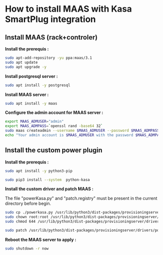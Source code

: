 How to install MAAS with Kasa SmartPlug integration
===================================================

Install MAAS (rack+controler)
---------------------
**Install the prerequis :**
```bash
sudo apt-add-repository -yu ppa:maas/3.1
sudo apt update
sudo apt upgrade -y
```

**Install postgresql server :**
```bash
sudo apt install -y postgresql
```

**Install MAAS server :**
```bash
sudo apt install -y maas
```

**Configure the admin account for MAAS server :**
```bash
export MAAS_ADMUSER="admin"
export MAAS_ADMPASS=`openssl rand -base64 32`
sudo maas createadmin --username $MAAS_ADMUSER --password $MAAS_ADMPASS --email "admin@exemple.com"
echo "Your admin account is $MAAS_ADMUSER with the password $MAAS_ADMPASS, don't lose it"
```

Install the custom power plugin
---------------------
**Install the prerequis :**
```bash
sudo apt install -y python3-pip
```
```bash
sudo pip3 install --system  python-kasa
```

**Install the custom driver and patch MAAS :**

The file "powerKasa.py" and "patch.registry" must be present in the current directory before begin.
```bash
sudo cp ./powerkasa.py /usr/lib/python3/dist-packages/provisioningserver/drivers/power/
sudo chown root:root /usr/lib/python3/dist-packages/provisioningserver/drivers/power/powerkasa.py
sudo chmod 644 /usr/lib/python3/dist-packages/provisioningserver/drivers/power/powerkasa.py
```
```bash
sudo patch /usr/lib/python3/dist-packages/provisioningserver/drivers/power/registry.py < patch.registry
```

**Reboot the MAAS server to apply :**
```bash
sudo shutdown -r now
```
